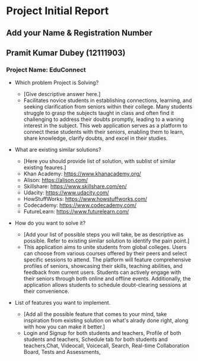 # Project Initial Report

## Add your Name & Registration Number
## Pramit Kumar Dubey (12111903)

### Project Name: EduConnect

- Which problem Project is Solving?

  - [Give descriptive answer here.]
  - Facilitates novice students in establishing connections, learning, and seeking clarification from seniors within their college. Many students struggle to grasp the subjects taught in class and often find it challenging to address their doubts promptly, leading to a waning interest in the subject. This web application serves as a platform to connect these students with their seniors, enabling them to learn, share knowledge, clarify doubts, and excel in their studies.



- What are existing similar solutions?

  - [Here you should provide list of solution, with sublist of similar existing feaures.]
  - Khan Academy: https://www.khanacademy.org/
  - Alison: https://alison.com/
  - Skillshare: https://www.skillshare.com/en/
  - Udacity: https://www.udacity.com/
  - HowStuffWorks: https://www.howstuffworks.com/
  - Codecademy: https://www.codecademy.com/
  - FutureLearn: https://www.futurelearn.com/

- How do you want to solve it?

  - [Add your list of possible steps you will take, be as descriptive as possible. Refer to existing similar solution to identify the pain point.]
  - This application aims to unite students from global colleges. Users can choose from various courses offered by their peers and select specific sessions to attend. The platform will feature comprehensive profiles of seniors, showcasing their skills, teaching abilities, and feedback from current users. Students can actively engage with their seniors through both online and offline events. Additionally, the application allows students to schedule doubt-clearing sessions at their convenience.

- List of features you want to implement.
  - [Add all the possible feature that comes to your mind, take inspiration from existing solution on what's alrady done right, along with how you can make it better.]
  - Login and Signup for both students and teachers, Profile of both students and teachers, Schedule tab for both students and teachers,Chat, Videocall, Voicecall, Search, Real-time Collaboration Board, Tests and Assessments, 

